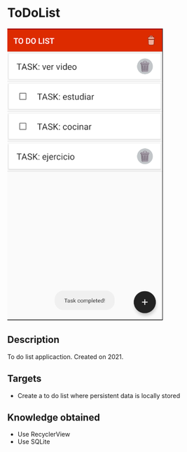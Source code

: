 # ToDoList
<img  src="./todolist.png"/>

## Description
To do list applicaction.
Created on 2021.

## Targets
* Create a to do list where persistent data is locally stored 

## Knowledge obtained
* Use RecyclerView
* Use SQLite